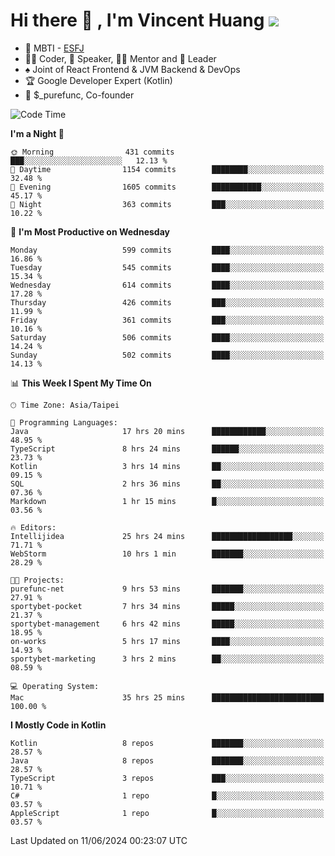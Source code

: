 # Hi there 👋 , I'm Vincent Huang ![](https://komarev.com/ghpvc/?username=Jian-Min-Huang)
- 👀 MBTI - [ESFJ](https://www.16personalities.com/esfj-personality)
- 👨‍💻 Coder, 🎤 Speaker, 👨‍🏫 Mentor and 🚀 Leader
- ♠️ Joint of React Frontend & JVM Backend & DevOps
- 🏆 Google Developer Expert (Kotlin)
- 💼 $_purefunc, Co-founder

<!--START_SECTION:waka-->
![Code Time](http://img.shields.io/badge/Code%20Time-3%2C875%20hrs%2028%20mins-blue)

**I'm a Night 🦉** 

```text
🌞 Morning                431 commits         ███░░░░░░░░░░░░░░░░░░░░░░   12.13 % 
🌆 Daytime                1154 commits        ████████░░░░░░░░░░░░░░░░░   32.48 % 
🌃 Evening                1605 commits        ███████████░░░░░░░░░░░░░░   45.17 % 
🌙 Night                  363 commits         ███░░░░░░░░░░░░░░░░░░░░░░   10.22 % 
```
📅 **I'm Most Productive on Wednesday** 

```text
Monday                   599 commits         ████░░░░░░░░░░░░░░░░░░░░░   16.86 % 
Tuesday                  545 commits         ████░░░░░░░░░░░░░░░░░░░░░   15.34 % 
Wednesday                614 commits         ████░░░░░░░░░░░░░░░░░░░░░   17.28 % 
Thursday                 426 commits         ███░░░░░░░░░░░░░░░░░░░░░░   11.99 % 
Friday                   361 commits         ███░░░░░░░░░░░░░░░░░░░░░░   10.16 % 
Saturday                 506 commits         ████░░░░░░░░░░░░░░░░░░░░░   14.24 % 
Sunday                   502 commits         ████░░░░░░░░░░░░░░░░░░░░░   14.13 % 
```


📊 **This Week I Spent My Time On** 

```text
🕑︎ Time Zone: Asia/Taipei

💬 Programming Languages: 
Java                     17 hrs 20 mins      ████████████░░░░░░░░░░░░░   48.95 % 
TypeScript               8 hrs 24 mins       ██████░░░░░░░░░░░░░░░░░░░   23.73 % 
Kotlin                   3 hrs 14 mins       ██░░░░░░░░░░░░░░░░░░░░░░░   09.15 % 
SQL                      2 hrs 36 mins       ██░░░░░░░░░░░░░░░░░░░░░░░   07.36 % 
Markdown                 1 hr 15 mins        █░░░░░░░░░░░░░░░░░░░░░░░░   03.56 % 

🔥 Editors: 
Intellijidea             25 hrs 24 mins      ██████████████████░░░░░░░   71.71 % 
WebStorm                 10 hrs 1 min        ███████░░░░░░░░░░░░░░░░░░   28.29 % 

🐱‍💻 Projects: 
purefunc-net             9 hrs 53 mins       ███████░░░░░░░░░░░░░░░░░░   27.91 % 
sportybet-pocket         7 hrs 34 mins       █████░░░░░░░░░░░░░░░░░░░░   21.37 % 
sportybet-management     6 hrs 42 mins       █████░░░░░░░░░░░░░░░░░░░░   18.95 % 
on-works                 5 hrs 17 mins       ████░░░░░░░░░░░░░░░░░░░░░   14.93 % 
sportybet-marketing      3 hrs 2 mins        ██░░░░░░░░░░░░░░░░░░░░░░░   08.59 % 

💻 Operating System: 
Mac                      35 hrs 25 mins      █████████████████████████   100.00 % 
```

**I Mostly Code in Kotlin** 

```text
Kotlin                   8 repos             ███████░░░░░░░░░░░░░░░░░░   28.57 % 
Java                     8 repos             ███████░░░░░░░░░░░░░░░░░░   28.57 % 
TypeScript               3 repos             ███░░░░░░░░░░░░░░░░░░░░░░   10.71 % 
C#                       1 repo              █░░░░░░░░░░░░░░░░░░░░░░░░   03.57 % 
AppleScript              1 repo              █░░░░░░░░░░░░░░░░░░░░░░░░   03.57 % 
```




 Last Updated on 11/06/2024 00:23:07 UTC
<!--END_SECTION:waka-->
